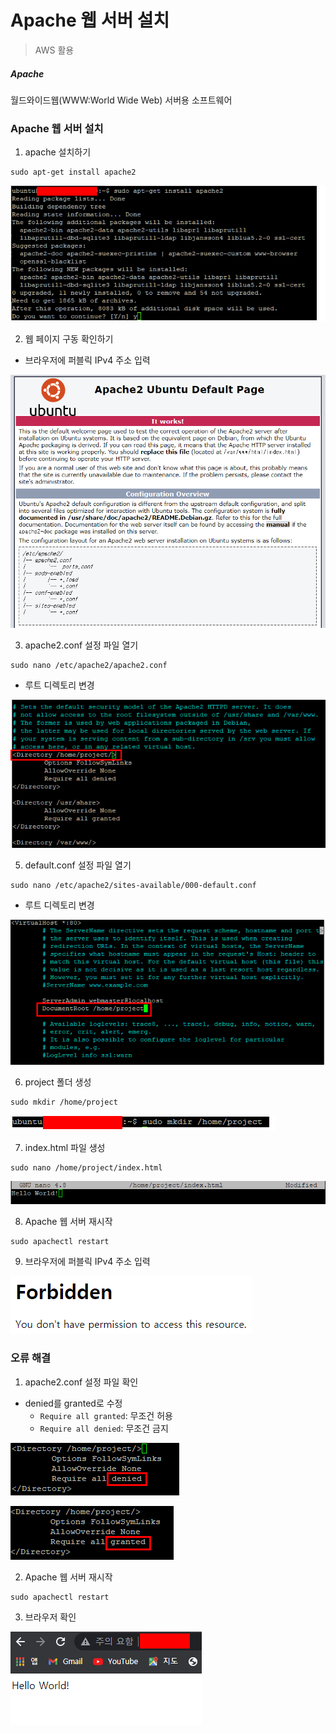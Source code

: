 # Apache 웹 서버 설치 

> AWS 활용



##### Apache

월드와이드웹(WWW:World Wide Web) 서버용 소프트웨어



### Apache 웹 서버 설치

1. apache 설치하기

```shell
sudo apt-get install apache2
```

![image-20210913231337547](Apache.assets/image-20210913231337547.png)

2. 웹 페이지 구동 확인하기

-  브라우저에 퍼블릭 IPv4 주소 입력

![image-20210913221907094](Apache.assets/image-20210913221907094.png)

3. apache2.conf 설정 파일 열기

```shell
sudo nano /etc/apache2/apache2.conf
```

- 루트 디렉토리 변경

![image-20210913222208539](Apache.assets/image-20210913222208539.png)

5. default.conf 설정 파일 열기

```shell
sudo nano /etc/apache2/sites-available/000-default.conf
```

- 루트 디렉토리 변경

![image-20210913222429208](Apache.assets/image-20210913222429208.png)

6. project 폴더 생성

``` shell
sudo mkdir /home/project
```

![image-20210913231415024](Apache.assets/image-20210913231415024.png)

7. index.html 파일 생성

```shell
sudo nano /home/project/index.html
```

![image-20210913222741244](Apache.assets/image-20210913222741244.png)

8. Apache 웹 서버 재시작

```shell
sudo apachectl restart
```

9.  브라우저에 퍼블릭 IPv4 주소 입력

![image-20210913223041764](Apache.assets/image-20210913223041764.png)



### 오류 해결

1. apache2.conf 설정 파일 확인

- denied를 granted로 수정 
  - `Require all granted`: 무조건 허용
  - `Require all denied`: 무조건 금지

![image-20210913223451691](Apache.assets/image-20210913223451691.png)

![image-20210913223515600](Apache.assets/image-20210913223515600.png)

2. Apache 웹 서버 재시작

```shell
sudo apachectl restart
```

3. 브라우저 확인

![image-20210913223735538](Apache.assets/image-20210913223735538.png)
